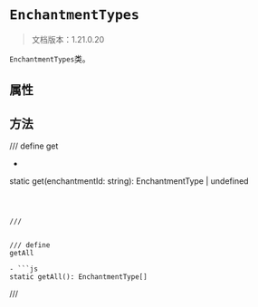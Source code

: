 # `EnchantmentTypes`

> 文档版本：1.21.0.20

`EnchantmentTypes`类。

## 属性

## 方法

/// define
get

- ```js
static get(enchantmentId: string): EnchantmentType | undefined
```



///


/// define
getAll

- ```js
static getAll(): EnchantmentType[]
```



///

